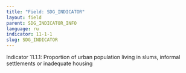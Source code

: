 ```yaml
---
title: "Field: SDG_INDICATOR"
layout: field
parent: SDG_INDICATOR_INFO
language: ru
indicator: 11-1-1
slug: SDG_INDICATOR
---
```

Indicator 11.1.1: Proportion of urban population living in slums, informal settlements or inadequate housing